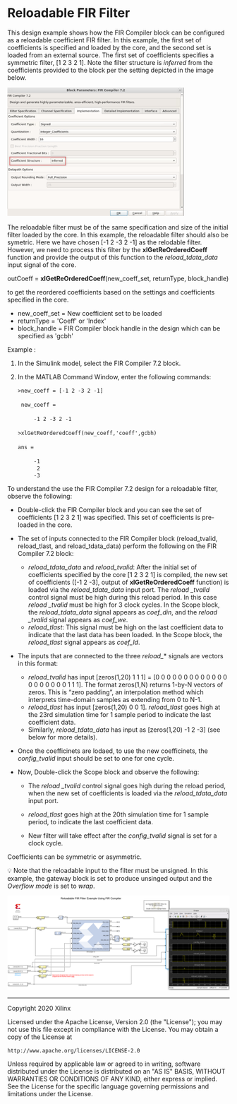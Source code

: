# Reloadable FIR Filter


This design example shows how the FIR Compiler block can be configured as a reloadable coefficient FIR filter. 
In this example, the first set of coefficients is specified and loaded by the core, and the second set is loaded from an external
source. The first set of coefficients specifies a symmetric filter, [1 2 3 2 1]. Note the filter structure is *inferred* from the coefficients provided to the block per the setting depicted in the image below.

<img src="images/infer.png" width="400">

The reloadable filter must be of the same specification and size of the initial filter loaded by the core. In this example, the reloadable filter should also be symetric. Here we have chosen [-1 2 -3 2 -1] as the relodable filter. However, we need to process this filter by the **xlGetReOrderedCoeff** function and provide the output of this function to the *reload_tdata_data* input signal of the core. 

outCoeff = **xlGetReOrderedCoeff**(new_coeff_set, returnType, block_handle)

to get the reordered coefficients based on the settings and coefficients specified in the core.

* new_coeff_set   =  New coefficient set to be loaded
* returnType      =  'Coeff' or 'Index'
* block_handle    =  FIR Compiler block handle in the design which can be specified as 'gcbh'

Example :

1.	In the Simulink model, select the FIR Compiler 7.2 block.

2.	In the MATLAB Command Window, enter the following commands: 

		>new_coeff = [-1 2 -3 2 -1] 

		 new_coeff =

		     -1 2 -3 2 -1

		>xlGetReOrderedCoeff(new_coeff,'coeff',gcbh)

		ans =

		     -1
 		      2
		     -3


To understand the use the FIR Compiler 7.2 design for a reloadable filter, 
observe the following:

* Double-click the FIR Compiler block and you can see the set of coefficients [1 2 3 2 1] was specified.
This set of coefficients is pre-loaded in the core.

* The set of inputs connected to the FIR Compiler block (reload_tvalid, reload_tlast, and 
      reload_tdata_data) perform the following on the FIR Compiler 7.2 block:
    * *reload_tdata_data* and *reload_tvalid*: After the initial set of coefficients specified  by the core [1 2 3 2 1]
            is compiled, the new set of coefficients ([-1 2 -3], output of **xlGetReOrderedCoeff** function) is loaded via the *reload_tdata_data* input port.
            The *reload _tvalid* control signal must be high during this reload period. In this case *reload _tvalid* must
            be high for 3 clock cycles.
            In the Scope block, the *reload_tdata_data* signal appears as *coef_din*, and the *reload _tvalid* signal 
            appears as *coef_we*.
    * *reload_tlast*: This signal must be high on the last coefficient data to indicate that the last data has been
            loaded. In the Scope block, the *reload_tlast* signal appears as *coef_ld*.

* The inputs that are connected to the three *reload_** signals are vectors in this format:

    * *reload_tvalid* has input [zeros(1,20) 1 1 1]  = [0 0 0 0 0 0 0 0 0 0 0 0 0 0 0 0 0 0 0 0 1 1 1]. 
	      The format zeros(1,N) returns 1-by-N vectors of zeros. This is “zero padding”, an interpolation method
		which interprets time-domain samples as extending from 0 to N-1.
    * *reload_tlast* has input [zeros(1,20) 0 0 1]. *reload_tlast* goes high at the 23rd simulation time for 1 sample 
		period to indicate the last coefficient data.   
    * Similarly, *reload_tdata_data* has input as [zeros(1,20) -1 2 -3]  (see below for more details).

* Once the coefficinets are lodaed, to use the new coefficinets, the *config_tvalid* input should be set to one for one cycle.

* Now, Double-click the Scope block and observe the following:

    * The *reload _tvalid* control signal goes high during the reload period, 
		when the new set of coefficients is loaded via the *reload_tdata_data* input port.		
          
    * *reload_tlast*  goes high at the 20th simulation time for 1 sample period, 
		to indicate the last coefficient data.
    * New filter will take effect after the *config_tvalid* signal is set for a clock cycle.


Coefficients can be symmetric or asymmetric. 

:bulb: Note that the reloadable input to the filter must be unsigned. In this example, the gateway block is set to produce unsinged output and the *Overflow mode* is set to *wrap*. 

![](images/screen_shot.PNG)

------------
Copyright 2020 Xilinx

Licensed under the Apache License, Version 2.0 (the "License");
you may not use this file except in compliance with the License.
You may obtain a copy of the License at

    http://www.apache.org/licenses/LICENSE-2.0

Unless required by applicable law or agreed to in writing, software
distributed under the License is distributed on an "AS IS" BASIS,
WITHOUT WARRANTIES OR CONDITIONS OF ANY KIND, either express or implied.
See the License for the specific language governing permissions and
limitations under the License.
